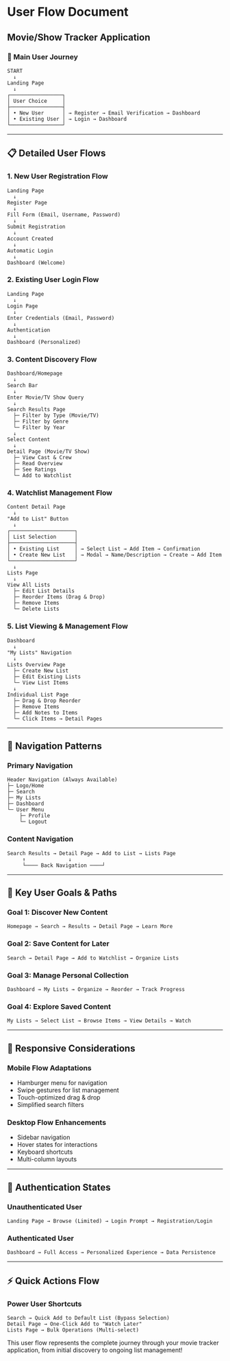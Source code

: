 # User Flow Document
## Movie/Show Tracker Application

### 🚀 Main User Journey

```
START
  ↓
Landing Page
  ↓
┌─────────────────┐
│ User Choice     │
├─────────────────┤
│ • New User      │ → Register → Email Verification → Dashboard
│ • Existing User │ → Login → Dashboard
└─────────────────┘
```

---

## 📋 Detailed User Flows

### 1. **New User Registration Flow**
```
Landing Page
  ↓
Register Page
  ↓
Fill Form (Email, Username, Password)
  ↓
Submit Registration
  ↓
Account Created
  ↓
Automatic Login
  ↓
Dashboard (Welcome)
```

### 2. **Existing User Login Flow**
```
Landing Page
  ↓
Login Page
  ↓
Enter Credentials (Email, Password)
  ↓
Authentication
  ↓
Dashboard (Personalized)
```

### 3. **Content Discovery Flow**
```
Dashboard/Homepage
  ↓
Search Bar
  ↓
Enter Movie/TV Show Query
  ↓
Search Results Page
  ├─ Filter by Type (Movie/TV)
  ├─ Filter by Genre
  └─ Filter by Year
  ↓
Select Content
  ↓
Detail Page (Movie/TV Show)
  ├─ View Cast & Crew
  ├─ Read Overview
  ├─ See Ratings
  └─ Add to Watchlist
```

### 4. **Watchlist Management Flow**
```
Content Detail Page
  ↓
"Add to List" Button
  ↓
┌─────────────────────┐
│ List Selection      │
├─────────────────────┤
│ • Existing List     │ → Select List → Add Item → Confirmation
│ • Create New List   │ → Modal → Name/Description → Create → Add Item
└─────────────────────┘
  ↓
Lists Page
  ↓
View All Lists
  ├─ Edit List Details
  ├─ Reorder Items (Drag & Drop)
  ├─ Remove Items
  └─ Delete Lists
```

### 5. **List Viewing & Management Flow**
```
Dashboard
  ↓
"My Lists" Navigation
  ↓
Lists Overview Page
  ├─ Create New List
  ├─ Edit Existing Lists
  └─ View List Items
  ↓
Individual List Page
  ├─ Drag & Drop Reorder
  ├─ Remove Items
  ├─ Add Notes to Items
  └─ Click Items → Detail Pages
```

---

## 🔄 Navigation Patterns

### **Primary Navigation**
```
Header Navigation (Always Available)
├─ Logo/Home
├─ Search
├─ My Lists
├─ Dashboard
└─ User Menu
    ├─ Profile
    └─ Logout
```

### **Content Navigation**
```
Search Results → Detail Page → Add to List → Lists Page
     ↑              ↓
     └──── Back Navigation ────┘
```

---

## 🎯 Key User Goals & Paths

### **Goal 1: Discover New Content**
```
Homepage → Search → Results → Detail Page → Learn More
```

### **Goal 2: Save Content for Later**
```
Search → Detail Page → Add to Watchlist → Organize Lists
```

### **Goal 3: Manage Personal Collection**
```
Dashboard → My Lists → Organize → Reorder → Track Progress
```

### **Goal 4: Explore Saved Content**
```
My Lists → Select List → Browse Items → View Details → Watch
```

---

## 📱 Responsive Considerations

### **Mobile Flow Adaptations**
- Hamburger menu for navigation
- Swipe gestures for list management
- Touch-optimized drag & drop
- Simplified search filters

### **Desktop Flow Enhancements**
- Sidebar navigation
- Hover states for interactions
- Keyboard shortcuts
- Multi-column layouts

---

## 🔐 Authentication States

### **Unauthenticated User**
```
Landing Page → Browse (Limited) → Login Prompt → Registration/Login
```

### **Authenticated User**
```
Dashboard → Full Access → Personalized Experience → Data Persistence
```

---

## ⚡ Quick Actions Flow

### **Power User Shortcuts**
```
Search → Quick Add to Default List (Bypass Selection)
Detail Page → One-Click Add to "Watch Later"
Lists Page → Bulk Operations (Multi-select)
```

This user flow represents the complete journey through your movie tracker application, from initial discovery to ongoing list management!
